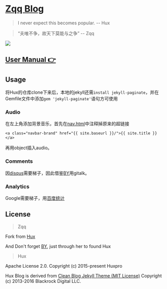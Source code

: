 [Zqq Blog](https://zhnagqqf.me)
================================

> I never expect this becomes popular. -- Hux

> “夫唯不争，故天下莫能与之争” -- Zqq

![](http://huangxuan.me/img/blog-desktop.jpg)


[User Manual 👉](_doc/Manual.md)
--------------------------------------------------

## Usage
将Hux的仓库clone下来后，本地的jekyll还需`install jekyll-paginate`，并在Gemfile文件中添加`gem 'jekyll-paginate'`语句方可使用

### Audio
在左上角添加背景音乐，首先在[nav.html](_includes/nav.html)中注释掉原来的超链接
```
<a class="navbar-brand" href="{{ site.baseurl }}/">{{ site.title }}</a>
```
再用object插入audio。

### Comments
因[disqus](https://disqus.com/)需要梯子，因此借鉴[BY](https://github.com/qiubaiying/qiubaiying.github.io)用gitalk。

### Analytics
Google需要梯子，用[百度统计](https://tongji.baidu.com/web/welcome/login)


License
-------

>Zqq

Fork from [Hux](https://github.com/Huxpro/huxpro.github.io)

And Don't forget [BY](https://github.com/qiubaiying/qiubaiying.github.io), just through her to found Hux


>Hux

Apache License 2.0.
Copyright (c) 2015-present Huxpro

Hux Blog is derived from [Clean Blog Jekyll Theme (MIT License)](https://github.com/BlackrockDigital/startbootstrap-clean-blog-jekyll/)
Copyright (c) 2013-2016 Blackrock Digital LLC.
